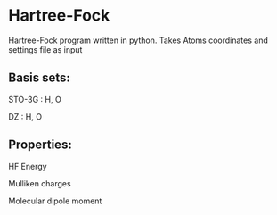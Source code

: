 # Hartree-Fock

Hartree-Fock program written in python. Takes Atoms coordinates and settings file as input

## Basis sets:

STO-3G  : H, O

DZ      : H, O

## Properties:

HF Energy

Mulliken charges

Molecular dipole moment
